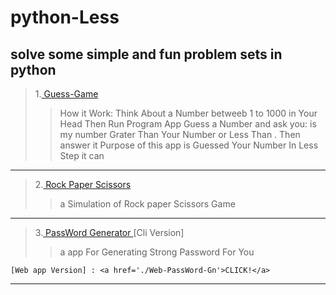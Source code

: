 # python-Less
##  solve some simple and fun problem sets in python


> 1.<a href="./Guess-game"> Guess-Game </a> 
  >> How it Work: Think About a Number betweeb 1 to 1000  in Your Head Then Run Program
  >> App Guess a Number and ask you: is my number Grater Than Your Number or Less Than .
  >> Then answer it
  >> Purpose of this app is Guessed Your Number In Less Step it can
___

> 2.<a href="./Rock-paper-Scissors"> Rock Paper Scissors </a>
  >> a Simulation of Rock paper Scissors Game

___

> 3.<a href="PassWord-Generator" > PassWord Generator </a> [Cli Version]
  >> a app For Generating Strong Password For You
  
    [Web app Version] : <a href='./Web-PassWord-Gn'>CLICK!</a>
___
